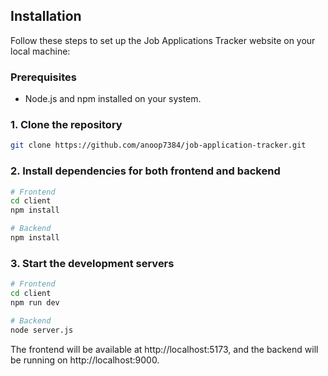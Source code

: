 ## Installation

Follow these steps to set up the Job Applications Tracker website on your local machine:

### Prerequisites

- Node.js and npm installed on your system.

### 1. Clone the repository

```bash
git clone https://github.com/anoop7384/job-application-tracker.git
```

### 2. Install dependencies for both frontend and backend

```bash
# Frontend
cd client
npm install

# Backend
npm install
```

### 3. Start the development servers

```bash
# Frontend
cd client
npm run dev

# Backend
node server.js
```

The frontend will be available at http://localhost:5173, and the backend will be running on http://localhost:9000.
